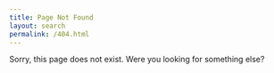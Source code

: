 ```yaml
---
title: Page Not Found
layout: search
permalink: /404.html
---
```

Sorry, this page does not exist.
Were you looking for something else?